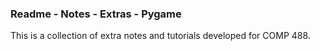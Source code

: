 ### Readme - Notes - Extras - Pygame

This is a collection of extra notes and tutorials developed for COMP 488.
